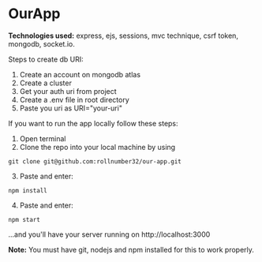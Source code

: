 # OurApp

**Technologies used:** express, ejs, sessions, mvc technique, csrf token, mongodb, socket.io.

Steps to create db URI:

1. Create an account on mongodb atlas
2. Create a cluster
3. Get your auth uri from project
4. Create a .env file in root directory
5. Paste you uri as URI="your-uri"

If you want to run the app locally follow these steps:

1. Open terminal
2. Clone the repo into your local machine by using

```
git clone git@github.com:rollnumber32/our-app.git
```

3. Paste and enter:

```
npm install
```

4. Paste and enter:

```
npm start
```

...and you'll have your server running on http://localhost:3000

**Note:** You must have git, nodejs and npm installed for this to work properly.
